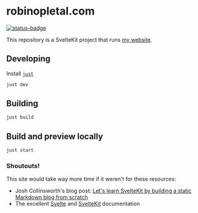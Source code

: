 # robinopletal.com

[![status-badge](https://ci.codeberg.org/api/badges/12484/status.svg)](https://ci.codeberg.org/repos/12484)

This repository is a SvelteKit project that runs [my website](https://robinopletal.com).

## Developing

Install [`just`](https://github.com/casey/just)

```bash
just dev
```

## Building

```bash
just build
```

## Build and preview locally

```bash
just start
```

### Shoutouts!

This site would take way more time if it weren't for these resources:

- Josh Collinsworth's blog post: [Let's learn SvelteKit by building a static Markdown blog from scratch](https://joshcollinsworth.com/blog/build-static-sveltekit-markdown-blog)
- The excellent [Svelte](https://svelte.dev/docs/introduction) and [SvelteKit](https://kit.svelte.dev/docs/introduction) documentation
